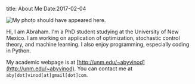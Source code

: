 title: About Me
Date:2017-02-04

![My photo should have appeared here.]({filename}/images/myphoto_small.png)

Hi, I am Abraham. I'm a PhD student studying at the University of New Mexico. I
am working on application of optimization, stochastic control theory, and
machine learning. I also enjoy programming, especially coding in Python.

My academic webpage is at [http://unm.edu/~abyvinod](http://unm.edu/~abyvinod).
You can contact me at `aby[dot]vinod[at]gmail[dot]com`. 
